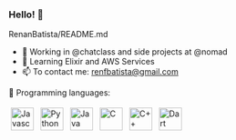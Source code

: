 ### Hello! 👋

<!--
**RenanBatista/RenanBatista** is a ✨ _special_ ✨ repository because its `README.md` (this file) appears on your GitHub profile.

Here are some ideas to get you started:
-->
 RenanBatista/README.md

- :construction_worker: Working in @chatclass and side projects at @nomad
- 🌱 Learning Elixir and AWS Services
- 📫 To contact me: renfbatista@gmail.com

🧰 Programming languages:
<p>
<img src="https://renanbatista.dev/static/media/javascript-original.f719efab.svg" alt="Javascript" height="40" style="vertical-align:top; margin:4px">
<img src="https://renanbatista.dev/static/media/python-original.97a72db0.svg" alt="Python" height="40" style="vertical-align:top; margin:4px">
<img src="https://seeklogo.com/images/J/java-logo-7F8B35BAB3-seeklogo.com.png" alt="Java" height="40" style="vertical-align:top; margin:4px">
<img src="https://renanbatista.dev/static/media/c-original.ac1d78d7.svg" alt="C" height="40" style="vertical-align:top; margin:4px">
<img src="https://renanbatista.dev/static/media/cplusplus-original.d0813025.svg" alt="C++" height="40" style="vertical-align:top; margin:4px">
<img src="https://renanbatista.dev/static/media/dart.9ff1e671.svg" alt="Dart" height="40" style="vertical-align:top; margin:4px">
 </p>
<!--
![Top Langs](https://github-readme-stats.vercel.app/api/top-langs/?username=RenanBatista&theme=buefy)

